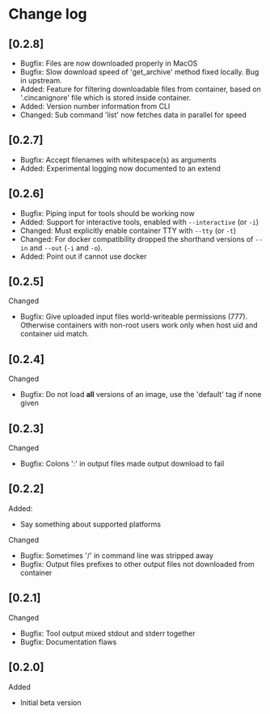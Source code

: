 # Change log

## [0.2.8]

- Bugfix: Files are now downloaded properly in MacOS
- Bugfix: Slow download speed of 'get_archive' method fixed locally. Bug in upstream.
- Added: Feature for filtering downloadable files from container, based on '.cincanignore' file which is stored inside container.
- Added: Version number information from CLI
- Changed: Sub command 'list' now fetches data in parallel for speed

## [0.2.7]

- Bugfix: Accept filenames with whitespace(s) as arguments
- Added: Experimental logging now documented to an extend

## [0.2.6]

- Bugfix: Piping input for tools should be working now
- Added: Support for interactive tools, enabled with  `--interactive` (or `-i`)
- Changed: Must explicitly enable container TTY with `--tty` (or `-t`)
- Changed: For docker compatibility dropped the shorthand versions of `--in` and `--out` (`-i` and `-o`).
- Added: Point out if cannot use docker

## [0.2.5]

Changed
- Bugfix: Give uploaded input files world-writeable permissions (777).
  Otherwise containers with non-root users work only when host uid and container uid match.

## [0.2.4]

Changed
- Bugfix: Do not load **all** versions of an image, use the 'default' tag if none given

## [0.2.3]

Changed
- Bugfix: Colons ':' in output files made output download to fail

## [0.2.2]

Added:
- Say something about supported platforms

Changed
- Bugfix: Sometimes '/' in command line was stripped away
- Bugfix: Output files prefixes to other output files not downloaded from container

## [0.2.1] 

Changed
- Bugfix: Tool output mixed stdout and stderr together
- Bugfix: Documentation flaws

## [0.2.0]

Added
- Initial beta version
